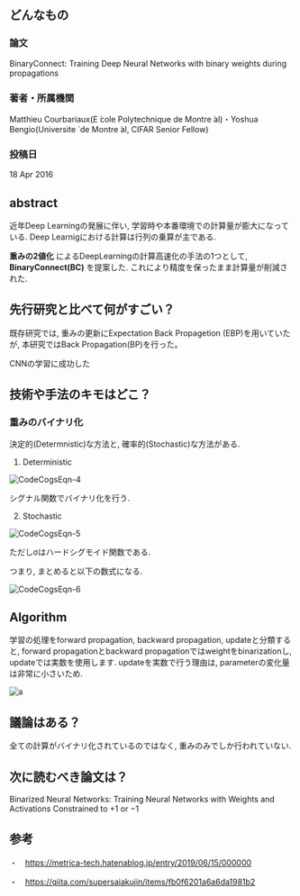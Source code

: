 ## どんなもの

### 論文
BinaryConnect: Training Deep Neural Networks with binary weights during propagations

### 著者・所属機関
Matthieu Courbariaux(E ́cole Polytechnique de Montre ́al)・Yoshua Bengio(Universite ́ de Montre ́al, CIFAR Senior Fellow)


### 投稿日
18 Apr 2016


## abstract
近年Deep Learningの発展に伴い, 学習時や本番環境での計算量が膨大になっている. Deep Learnigにおける計算は行列の乗算が主である.

**重みの2値化** によるDeepLearningの計算高速化の手法の1つとして, **BinaryConnect(BC)** を提案した. これにより精度を保ったまま計算量が削減された.


## 先行研究と比べて何がすごい？
既存研究では, 重みの更新にExpectation Back Propagetion (EBP)を用いていたが, 本研究ではBack Propagation(BP)を行った。

CNNの学習に成功した

## 技術や手法のキモはどこ？
### 重みのバイナリ化
決定的(Determnistic)な方法と, 確率的(Stochastic)な方法がある.

1. Deterministic

![CodeCogsEqn-4](https://user-images.githubusercontent.com/57211829/79951430-a0cca500-84b3-11ea-805d-a4053618d1d5.png)

シグナル関数でバイナリ化を行う.

2. Stochastic

![CodeCogsEqn-5](https://user-images.githubusercontent.com/57211829/79951773-47b14100-84b4-11ea-8b3e-12fb33840e04.png)

ただしσはハードシグモイド関数である.

つまり, まとめると以下の数式になる.

![CodeCogsEqn-6](https://user-images.githubusercontent.com/57211829/79952114-df169400-84b4-11ea-8932-ffd71043a977.png)


## Algorithm

学習の処理をforward propagation, backward propagation, updateと分類すると, forward propagationとbackward propagationではweightをbinarizationし, updateでは実数を使用します. updateを実数で行う理由は, parameterの変化量は非常に小さいため.


![a](https://qiita-user-contents.imgix.net/https%3A%2F%2Fqiita-image-store.s3.amazonaws.com%2F0%2F100523%2F88ccb10d-675d-a57e-017d-ef60976f96e3.png?ixlib=rb-1.2.2&auto=format&gif-q=60&q=75&w=1400&fit=max&s=6c01ddfa17abf71cbafb39c4230dda36)



## 議論はある？
全ての計算がバイナリ化されているのではなく, 重みのみでしか行われていない.


## 次に読むべき論文は？
Binarized Neural Networks: Training Neural Networks with Weights and Activations Constrained to +1 or −1

## 参考
・　https://metrica-tech.hatenablog.jp/entry/2019/06/15/000000

・　https://qiita.com/supersaiakujin/items/fb0f6201a6a6da1981b2
